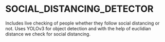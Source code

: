 # SOCIAL_DISTANCING_DETECTOR
Includes live checking of people whether they follow social distancing or not. Uses YOLOv3 for object detection and with the help of euclidian distance we check for social distancing.
